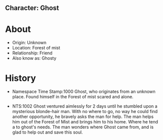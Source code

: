 ## Character: Ghost

# About
* Origin: Unknown
* Location: Forest of mist
* Relationship: Friend
* Also know as: Ghosty

# History
* Namespace Time Stamp:1000
Ghost, who originates from an unknown place.
Found himself in the Forest of mist scared and alone.

* NTS:1002 
Ghost ventured aimlessly for 2 days until he stumbled upon a mysterious blonde-hair man.
With no where to go, no way he could find another opportunity, he bravely asks the man for help.
The man helps him out of the Forest of Mist and brings him to his home. Where he tend a to ghost's needs.
The man wonders where Ghost came from, and is glad to help out and save this soul.
